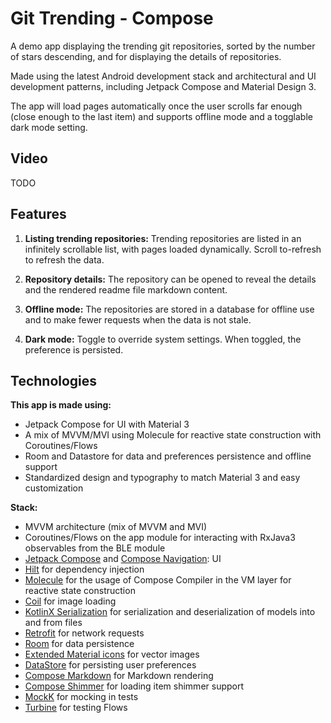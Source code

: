 # Git Trending - Compose

A demo app displaying the trending git repositories, sorted by the number of stars descending, and for displaying the details of repositories.

Made using the latest Android development stack and architectural and UI development patterns, including Jetpack Compose and Material Design 3.

The app will load pages automatically once the user scrolls far enough (close enough to the last item) and supports offline mode and a togglable dark mode setting.

## Video

TODO

## Features

1. **Listing trending repositories:** Trending repositories are listed in an infinitely scrollable list, with pages loaded dynamically. Scroll to-refresh to refresh the data.

2. **Repository details:** The repository can be opened to reveal the details and the rendered readme file markdown content.

3. **Offline mode:** The repositories are stored in a database for offline use and to make fewer requests when the data is not stale.

4. **Dark mode:** Toggle to override system settings. When toggled, the preference is persisted.

## Technologies

**This app is made using:**

- Jetpack Compose for UI with Material 3
- A mix of MVVM/MVI using Molecule for reactive state construction with Coroutines/Flows
- Room and Datastore for data and preferences persistence and offline support
- Standardized design and typography to match Material 3 and easy customization

**Stack:**
- MVVM architecture (mix of MVVM and MVI)
- Coroutines/Flows on the app module for interacting with RxJava3 observables from the BLE module
- [Jetpack Compose](https://developer.android.com/jetpack/compose) and [Compose Navigation](https://developer.android.com/jetpack/compose/navigation): UI
- [Hilt](https://dagger.dev/hilt/) for dependency injection
- [Molecule](https://github.com/cashapp/molecule) for the usage of Compose Compiler in the VM layer for reactive state construction
- [Coil](https://coil-kt.github.io/coil/) for image loading
- [KotlinX Serialization](https://github.com/Kotlin/kotlinx.serialization) for serialization and deserialization of models into and from files
- [Retrofit](https://github.com/square/retrofit) for network requests
- [Room](https://developer.android.com/training/data-storage/room) for data persistence
- [Extended Material icons](https://developer.android.com/jetpack/androidx/releases/compose-material) for vector images
- [DataStore](https://developer.android.com/topic/libraries/architecture/datastore) for persisting user preferences
- [Compose Markdown](https://github.com/jeziellago/compose-markdown) for Markdown rendering
- [Compose Shimmer](https://github.com/valentinilk/compose-shimmer) for loading item shimmer support
- [MockK](https://mockk.io/) for mocking in tests
- [Turbine](https://github.com/cashapp/turbine) for testing Flows

